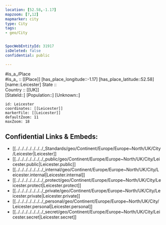 ```yaml
---
location: [52.58,-1.17] 
mapzoom: [7,12] 
mapmarker: city 
type: City
tags:
- geo/City


SpocWebEntityId: 31917
isDeleted: false
confidential: public

---
```

#is_a_/Place  
#is_a_ :: [[Place]] 
[has_place_longitude::-1.17] 
[has_place_latitude::52.58] 
[name::Leicester] 
State ::  
Country :: [[UK]]  
[StateId::] 
[Population::] 
[Unknown::] 


```leaflet
id: Leicester
coordinates: [[Leicester]] 
markerFile: [[Leicester]] 
defaultZoom: 11 
maxZoom: 18
```


## Confidential Links & Embeds: 
- [[../../../../../../../_Standards/geo/Continent/Europe/Europe~North/UK/City/Leicester|Leicester]] 
- [[../../../../../../../_public/geo/Continent/Europe/Europe~North/UK/City/Leicester.public|Leicester.public]] 
- [[../../../../../../../_internal/geo/Continent/Europe/Europe~North/UK/City/Leicester.internal|Leicester.internal]] 
- [[../../../../../../../_protect/geo/Continent/Europe/Europe~North/UK/City/Leicester.protect|Leicester.protect]] 
- [[../../../../../../../_private/geo/Continent/Europe/Europe~North/UK/City/Leicester.private|Leicester.private]] 
- [[../../../../../../../_personal/geo/Continent/Europe/Europe~North/UK/City/Leicester.personal|Leicester.personal]] 
- [[../../../../../../../_secret/geo/Continent/Europe/Europe~North/UK/City/Leicester.secret|Leicester.secret]] 

